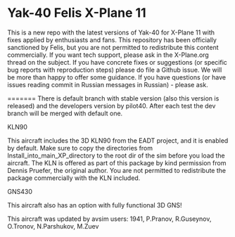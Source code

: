 # Yak-40 Felis X-Plane 11

This is a new repo with the latest versions of Yak-40 for X-Plane 11 with fixes applied by enthusiasts and fans.
This repository has been officially sanctioned by Felis, but you are not permitted to redistribute this content commercially.
If you want tech support, please ask in the X-Plane.org thread on the subject.
If you have concrete fixes or suggestions (or specific bug reports with reproduction steps) please do file a Github issue. We will be more than happy to offer some guidance. 
If you have questions (or have issues reading commit in Russian messages in Russian) - please ask.

=======
There is default branch with stable version (also this version is released) and the developers version by pilot40. After each test the dev branch will be merged with default one.


KLN90

This aircraft includes the 3D KLN90 from the EADT project, and it is enabled by default.
Make sure to copy the directories from Install_into_main_XP_directory to the root dir of the sim before you load the aircraft.
The KLN is offered as part of this package by kind permission from Dennis Pruefer, the original author. You are not permitted to redistribute the package commercially with the KLN included.

GNS430

This aircraft also has an option with fully functional 3D GNS!

This aircraft was updated by avsim users: 1941, P.Pranov, R.Guseynov, O.Tronov, N.Parshukov, M.Zuev


